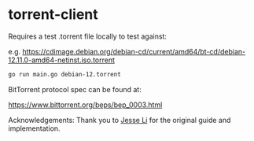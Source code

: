 # torrent-client

Requires a test .torrent file locally to test against: 

e.g. https://cdimage.debian.org/debian-cd/current/amd64/bt-cd/debian-12.11.0-amd64-netinst.iso.torrent

```bash
go run main.go debian-12.torrent
```
BitTorrent protocol spec can be found at: 

https://www.bittorrent.org/beps/bep_0003.html

Acknowledgements:
Thank you to [Jesse Li](https://blog.jse.li/posts/torrent/) for the original guide and implementation. 

